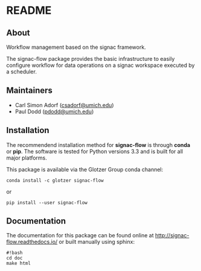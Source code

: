 # README

## About

Workflow management based on the signac framework.

The signac-flow package provides the basic infrastructure to easily configure workflow for data operations on a signac workspace executed by a scheduler.

## Maintainers

  * Carl Simon Adorf (csadorf@umich.edu)
  * Paul Dodd (pdodd@umich.edu)

## Installation

The recommendend installation method for **signac-flow** is through **conda** or **pip**.
The software is tested for Python versions 3.3 and is built for all major platforms.

This package is available via the Glotzer Group conda channel:

`conda install -c glotzer signac-flow`

or 

`pip install --user signac-flow`

## Documentation

The documentation for this package can be found online at http://signac-flow.readthedocs.io/ or built manually using sphinx:
```
#!bash
cd doc
make html
```
